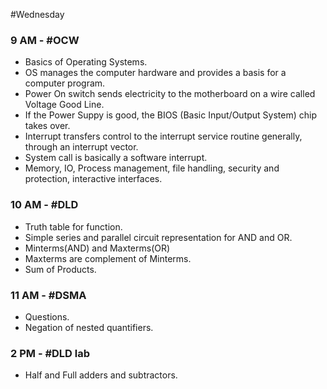 #Wednesday
### 9 AM - #OCW 
- Basics of Operating Systems.
- OS manages the computer hardware and provides a basis for a computer program.
- Power On switch sends electricity to the motherboard on a wire called Voltage Good Line.
- If the Power Suppy is good, the BIOS (Basic Input/Output System) chip takes over.
- Interrupt transfers control to the interrupt service routine generally, through an interrupt vector.
- System call is basically a software interrupt.
- Memory, IO, Process management, file handling, security and protection, interactive interfaces.

### 10 AM - #DLD 
- Truth table for function.
- Simple series and parallel circuit representation for AND and OR.
- Minterms(AND) and Maxterms(OR)
- Maxterms are complement of Minterms.
- Sum of Products.

### 11 AM - #DSMA 
- Questions.
- Negation of nested quantifiers.

### 2 PM - #DLD lab
- Half and Full adders and subtractors.